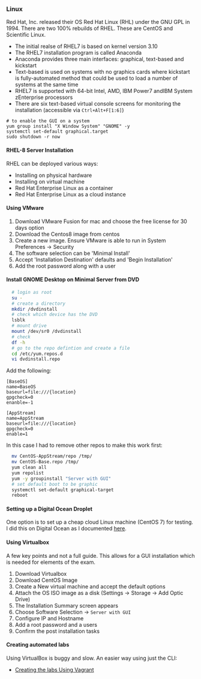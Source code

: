 ### Linux

Red Hat, Inc. released their OS Red Hat Linux (RHL) under the GNU GPL in 1994. There are two 100% rebuilds of RHEL. These are CentOS and Scientific Linux. 

* The initial realse of RHEL7 is based on kernel version 3.10
* The RHEL7 installation program is called Anaconda
* Anaconda provides three main interfaces: graphical, text-based and kickstart
* Text-based is used on systems with no graphics cards where kickstart is fully-automated method that could be used to load a number of systems at the same time 
* RHEL7 is supported with 64-bit Intel, AMD, IBM Power7 andIBM System zEnterprise processors
* There are six text-based virtual console screens for monitoring the installation (accessible via `Ctrl+Alt+F[1:6]`)

```
# to enable the GUI on a system 
yum group install "X Window System" "GNOME" -y
systemctl set-default graphical.target
sudo shutdown -r now
```

#### RHEL-8 Server Installation

RHEL can be deployed various ways:
* Installing on physical hardware
* Installing on virtual machine
* Red Hat Enterprise Linux as a container
* Red Hat Enterprise Linux as a cloud instance

#### Using VMware

1. Download VMware Fusion for mac and choose the free license for 30 days option
2. Download the Centos8 image from centos
3. Create a new image. Ensure VMware is able to run in System Preferences -> Security
4. The software selection can be 'Minimal Install'
5. Accept 'Installation Destination' defaults and 'Begin Installation'
6. Add the root password along with a user

#### Install GNOME Desktop on Minimal Server from DVD 

```bash
  # login as root
  su -
  # create a directory
  mkdir /dvdinstall
  # check which device has the DVD
  lsblk
  # mount drive
  mount /dev/sr0 /dvdinstall
  # check 
  df -h
  # go to the repo defintion and create a file
  cd /etc/yum.repos.d
  vi dvdinstall.repo
```

Add the following:

```
[BaseOS]
name=BaseOS
baseurl=file:///{location}
gpgcheck=0
enanble=-1

[AppStream]
name=AppStream
baseurl=file:///{location}
gpgcheck=0
enable=1
```

In this case I had to remove other repos to make this work first:

```bash
  mv CentOS-AppStream/repo /tmp/
  mv CentOS-Base.repo /tmp/
  yum clean all
  yum repolist
  yum -y groupinstall "Server with GUI"
  # set default boot to be graphic
  systemctl set-default graphical-target
  reboot
```

#### Setting up a Digital Ocean Droplet

One option is to set up a cheap cloud Linux machine (CentOS 7) for testing. I did this on Digital Ocean as I documented [here](https://morsonluke.github.io/projects/droplet/).

#### Using Virtualbox

A few key points and not a full guide. This allows for a GUI installation which is needed for elements of the exam.

1. Download Virtualbox
2. Download CentOS Image
3. Create a New virtual machine and accept the default options
3. Attach the OS ISO image as a disk (Settings -> Storage -> Add Optic Drive)
4. The Installation Summary screen appears
5. Choose Software Selection -> `Server with GUI`
6. Configure IP and Hostname 
7. Add a root password and a users
8. Confirm the post installation tasks

#### Creating automated labs

Using VirtualBox is buggy and slow. An easier way using just the CLI:

* [Creating the labs Using Vagrant](https://github.com/AnwarYagoub/RHCSA-RHCE-Lab-Environment)